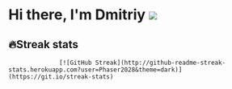 
# Hi there, I'm Dmitriy ![](https://github.com/blackcater/blackcater/raw/main/images/Hi.gif) 

## 🔥Streak stats
                  [![GitHub Streak](http://github-readme-streak-stats.herokuapp.com?user=Phaser2028&theme=dark)](https://git.io/streak-stats)

